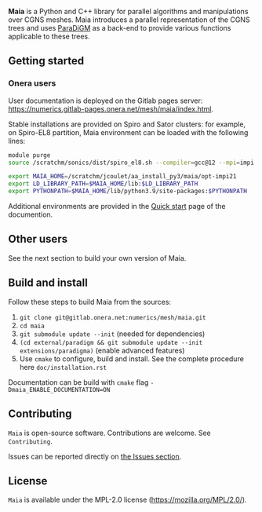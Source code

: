 **Maia** is a Python and C++ library for parallel algorithms and manipulations over CGNS meshes. Maia introduces a parallel representation of the CGNS trees and uses [ParaDiGM](https://gitlab.onera.net/numerics/mesh/paradigm/) as a back-end to provide various functions applicable to these trees.

## Getting started ##

### Onera users 
User documentation is deployed on the Gitlab pages server: https://numerics.gitlab-pages.onera.net/mesh/maia/index.html.

Stable installations are provided on Spiro and Sator clusters: for example, on Spiro-EL8 partition, Maia environment can be loaded with the following lines:

```bash
module purge
source /scratchm/sonics/dist/spiro_el8.sh --compiler=gcc@12 --mpi=impi

export MAIA_HOME=/scratchm/jcoulet/aa_install_py3/maia/opt-impi21
export LD_LIBRARY_PATH=$MAIA_HOME/lib:$LD_LIBRARY_PATH
export PYTHONPATH=$MAIA_HOME/lib/python3.9/site-packages:$PYTHONPATH
```

Additional environments are provided in the [Quick start](https://numerics.gitlab-pages.onera.net/mesh/maia/quick_start.html) page of the documention.

## Other users 

See the next section to build your own version of Maia.

## Build and install ##

Follow these steps to build Maia from the sources:

1. `git clone git@gitlab.onera.net:numerics/mesh/maia.git`
2. `cd maia`
3. `git submodule update --init` (needed for dependencies)
4. `(cd external/paradigm && git submodule update --init extensions/paradigma)` (enable advanced features)
5. Use `cmake` to configure, build and install. See the complete procedure here `doc/installation.rst`

Documentation can be build with `cmake` flag `-Dmaia_ENABLE_DOCUMENTATION=ON`

## Contributing ##
`Maia` is open-source software. Contributions are welcome. See `Contributing`.

Issues can be reported directly on [the Issues section](https://gitlab.onera.net/numerics/mesh/maia/-/issues).

## License ##
`Maia` is available under the MPL-2.0 license (https://mozilla.org/MPL/2.0/).
